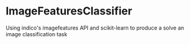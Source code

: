 # ImageFeaturesClassifier
Using indico's imagefeatures API and scikit-learn to produce a solve an image classification task

